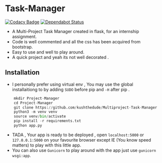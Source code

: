 # Task-Manager

[![Codacy Badge](https://api.codacy.com/project/badge/Grade/1ac554483fac462797ffa5a8b9adf2fa?style=flat-square)](https://app.codacy.com/app/kushthedude/Task-Manager?utm_source=github.com&utm_medium=referral&utm_content=kushthedude/Task-Manager&utm_campaign=Badge_Grade_Dashboard)
[![Dependabot Status](https://api.dependabot.com/badges/status?host=github&repo=kushthedude/Task-Manager)](https://dependabot.com)

- A Multi-Project Task Manager created in flask, for an internship assignment.
- Code is well commented and all the css has been acquired from bootstrap.
- Easy to use and well to play around.
- A quick project and yeah its not well decorated .


## Installation
- I personally prefer using virtual env , You may use the global installaitiong to by adding `SUDO` before pip and `-H` after pip .
```py
    mkdir Project-Manager
    cd Project-Manager
    git clone https://github.com/kushthedude/Multiproject-Task-Manager.git
    python3 -m venv venv
    source venv/bin/activate
    pip install -r requirements.txt
    python app.py
```

- TADA , Your app is ready to be deployed , open `localhost:5000` or `127.0.0.1:5000` on your favourite browser except IE (You know speed matters) to play with this little app.
- You can also use `Gunicorn` to play around with the app just use `gunicorn wsgi:app`.


